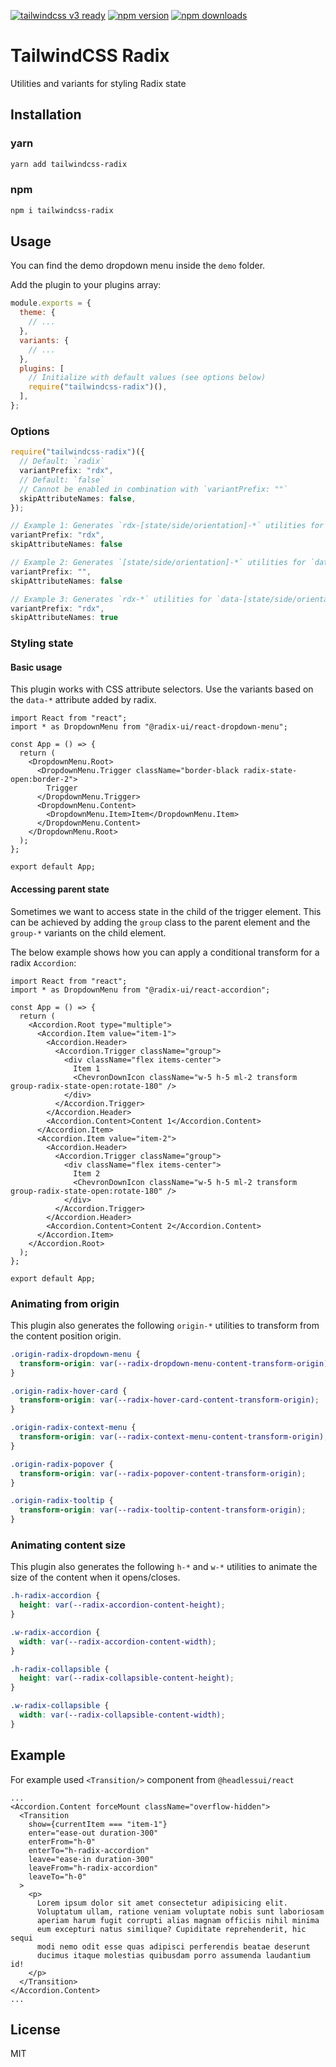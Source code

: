 [![tailwindcss v3 ready](https://img.shields.io/badge/tailwindcss-v3%20ready-0F172A?logo=tailwindcss&style=flat&labelColor=38bdf8&logoColor=ffffff)](https://tailwindcss.com)
[![npm version](https://img.shields.io/npm/v/tailwindcss-radix.svg)](https://www.npmjs.com/package/tailwindcss-radix)
[![npm downloads](https://img.shields.io/npm/dm/tailwindcss-radix.svg)](https://www.npmjs.com/package/tailwindcss-radix)

# TailwindCSS Radix

Utilities and variants for styling Radix state

## Installation

### yarn

```sh
yarn add tailwindcss-radix
```

### npm

```sh
npm i tailwindcss-radix
```

## Usage

You can find the demo dropdown menu inside the `demo` folder.

Add the plugin to your plugins array:

```js
module.exports = {
  theme: {
    // ...
  },
  variants: {
    // ...
  },
  plugins: [
    // Initialize with default values (see options below)
    require("tailwindcss-radix")(),
  ],
};
```

### Options

```ts
require("tailwindcss-radix")({
  // Default: `radix`
  variantPrefix: "rdx",
  // Default: `false`
  // Cannot be enabled in combination with `variantPrefix: ""`
  skipAttributeNames: false,
});
```

```ts
// Example 1: Generates `rdx-[state/side/orientation]-*` utilities for `data-[state/side/orientation]="*"`
variantPrefix: "rdx",
skipAttributeNames: false

// Example 2: Generates `[state/side/orientation]-*` utilities for `data-[state/side/orientation]="*"`
variantPrefix: "",
skipAttributeNames: false

// Example 3: Generates `rdx-*` utilities for `data-[state/side/orientation]="*"`
variantPrefix: "rdx",
skipAttributeNames: true
```

### Styling state

#### Basic usage

This plugin works with CSS attribute selectors. Use the variants based on the `data-*` attribute added by radix.

```tsx
import React from "react";
import * as DropdownMenu from "@radix-ui/react-dropdown-menu";

const App = () => {
  return (
    <DropdownMenu.Root>
      <DropdownMenu.Trigger className="border-black radix-state-open:border-2">
        Trigger
      </DropdownMenu.Trigger>
      <DropdownMenu.Content>
        <DropdownMenu.Item>Item</DropdownMenu.Item>
      </DropdownMenu.Content>
    </DropdownMenu.Root>
  );
};

export default App;
```

#### Accessing parent state

Sometimes we want to access state in the child of the trigger element. This can be achieved by adding the `group` class to the parent element and the `group-*` variants on the child element.

The below example shows how you can apply a conditional transform for a radix `Accordion`:

```tsx
import React from "react";
import * as DropdownMenu from "@radix-ui/react-accordion";

const App = () => {
  return (
    <Accordion.Root type="multiple">
      <Accordion.Item value="item-1">
        <Accordion.Header>
          <Accordion.Trigger className="group">
            <div className="flex items-center">
              Item 1
              <ChevronDownIcon className="w-5 h-5 ml-2 transform group-radix-state-open:rotate-180" />
            </div>
          </Accordion.Trigger>
        </Accordion.Header>
        <Accordion.Content>Content 1</Accordion.Content>
      </Accordion.Item>
      <Accordion.Item value="item-2">
        <Accordion.Header>
          <Accordion.Trigger className="group">
            <div className="flex items-center">
              Item 2
              <ChevronDownIcon className="w-5 h-5 ml-2 transform group-radix-state-open:rotate-180" />
            </div>
          </Accordion.Trigger>
        </Accordion.Header>
        <Accordion.Content>Content 2</Accordion.Content>
      </Accordion.Item>
    </Accordion.Root>
  );
};

export default App;
```

### Animating from origin

This plugin also generates the following `origin-*` utilities to transform from the content position origin.

```css
.origin-radix-dropdown-menu {
  transform-origin: var(--radix-dropdown-menu-content-transform-origin);
}

.origin-radix-hover-card {
  transform-origin: var(--radix-hover-card-content-transform-origin);
}

.origin-radix-context-menu {
  transform-origin: var(--radix-context-menu-content-transform-origin);
}

.origin-radix-popover {
  transform-origin: var(--radix-popover-content-transform-origin);
}

.origin-radix-tooltip {
  transform-origin: var(--radix-tooltip-content-transform-origin);
}
```

### Animating content size

This plugin also generates the following `h-*` and `w-*` utilities to animate the size of the content when it opens/closes.

```css
.h-radix-accordion {
  height: var(--radix-accordion-content-height);
}

.w-radix-accordion {
  width: var(--radix-accordion-content-width);
}

.h-radix-collapsible {
  height: var(--radix-collapsible-content-height);
}

.w-radix-collapsible {
  width: var(--radix-collapsible-content-width);
}
```

## Example

For example used `<Transition/>` component from `@headlessui/react`

```tsx
...
<Accordion.Content forceMount className="overflow-hidden">
  <Transition
    show={currentItem === "item-1"}
    enter="ease-out duration-300"
    enterFrom="h-0"
    enterTo="h-radix-accordion"
    leave="ease-in duration-300"
    leaveFrom="h-radix-accordion"
    leaveTo="h-0"
  >
    <p>
      Lorem ipsum dolor sit amet consectetur adipisicing elit.
      Voluptatum ullam, ratione veniam voluptate nobis sunt laboriosam
      aperiam harum fugit corrupti alias magnam officiis nihil minima
      eum excepturi natus similique? Cupiditate reprehenderit, hic sequi
      modi nemo odit esse quas adipisci perferendis beatae deserunt
      ducimus itaque molestias quibusdam porro assumenda laudantium id!
    </p>
  </Transition>
</Accordion.Content>
...
```

## License

MIT
